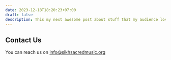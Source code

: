 ```yaml
---
date: 2023-12-18T18:20:23+07:00
draft: false
description: This my next awesome post about stuff that my audience love to read.
---
```


## Contact Us

You can reach us on <a href='info@sikhsacredmusic.org'>info@sikhsacredmusic.org</info>
